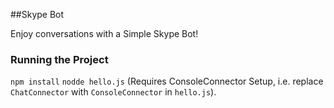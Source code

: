 ##Skype Bot

Enjoy conversations with a Simple Skype Bot!

### Running the Project

`npm install`
`nodde hello.js` (Requires ConsoleConnector Setup, i.e. replace `ChatConnector` with `ConsoleConnector` in `hello.js`).
